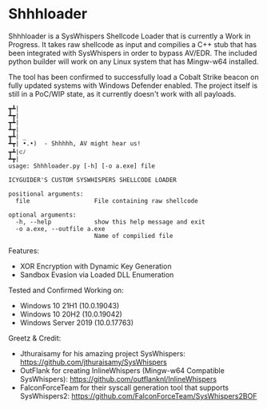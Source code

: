 # Shhhloader
Shhhloader is a SysWhispers Shellcode Loader that is currently a Work in Progress. It takes raw shellcode as input and compilies a C++ stub that has been integrated with SysWhispers in order to bypass AV/EDR. The included python builder will work on any Linux system that has Mingw-w64 installed. 

The tool has been confirmed to successfully load a Cobalt Strike beacon on fully updated systems with Windows Defender enabled. The project itself is still in a PoC/WIP state, as it currently doesn't work with all payloads. 

```
┳┻|
┻┳|
┳┻|
┻┳|
┳┻| _
┻┳| •.•)  - Shhhhh, AV might hear us! 
┳┻|⊂ﾉ   
┻┳|
usage: Shhhloader.py [-h] [-o a.exe] file

ICYGUIDER'S CUSTOM SYSWHISPERS SHELLCODE LOADER

positional arguments:
  file                  File containing raw shellcode

optional arguments:
  -h, --help            show this help message and exit
  -o a.exe, --outfile a.exe
                        Name of compilied file
```
Features:
* XOR Encryption with Dynamic Key Generation
* Sandbox Evasion via Loaded DLL Enumeration

Tested and Confirmed Working on:
* Windows 10 21H1 (10.0.19043)
* Windows 10 20H2 (10.0.19042)
* Windows Server 2019 (10.0.17763)

Greetz & Credit:
* Jthuraisamy for his amazing project SysWhispers: https://github.com/jthuraisamy/SysWhispers
* OutFlank for creating InlineWhispers (Mingw-w64 Compatible SysWhispers): https://github.com/outflanknl/InlineWhispers
* FalconForceTeam for their syscall generation tool that supports SysWhispers2: https://github.com/FalconForceTeam/SysWhispers2BOF
